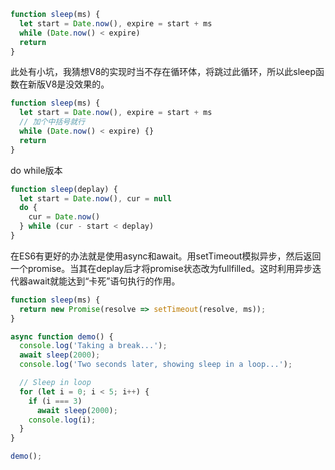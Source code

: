 ```js
function sleep(ms) {
  let start = Date.now(), expire = start + ms
  while (Date.now() < expire)
  return
}
```
此处有小坑，我猜想V8的实现时当不存在循环体，将跳过此循环，所以此sleep函数在新版V8是没效果的。
```js
function sleep(ms) {
  let start = Date.now(), expire = start + ms
  // 加个中括号就行
  while (Date.now() < expire) {}
  return
}
```
do while版本
```js
function sleep(deplay) {
  let start = Date.now(), cur = null
  do { 
    cur = Date.now()
  } while (cur - start < deplay) 
}
```
在ES6有更好的办法就是使用async和await。用setTimeout模拟异步，然后返回一个promise。当其在deplay后才将promise状态改为fullfilled。这时利用异步迭代器await就能达到“卡死”语句执行的作用。
```js
function sleep(ms) {
  return new Promise(resolve => setTimeout(resolve, ms));
}

async function demo() {
  console.log('Taking a break...');
  await sleep(2000);
  console.log('Two seconds later, showing sleep in a loop...');

  // Sleep in loop
  for (let i = 0; i < 5; i++) {
    if (i === 3)
      await sleep(2000);
    console.log(i);
  }
}

demo();
```